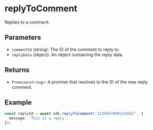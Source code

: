 # replyToComment

Replies to a comment.

## Parameters

- `commentId` (string): The ID of the comment to reply to.
- `replyData` (object): An object containing the reply data.

## Returns

- `Promise<string>`: A promise that resolves to the ID of the new reply comment.

## Example

```typescript
const replyId = await sdk.replyToComment('12345678901234567', {
  message: 'This is a reply',
});
```